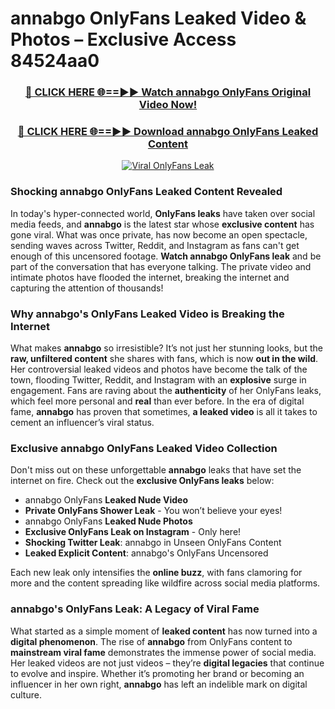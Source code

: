 # annabgo OnlyFans Leaked Video & Photos – Exclusive Access 84524aa0

<div align="center">

### [🔴 CLICK HERE 🌐==►► Watch annabgo OnlyFans Original Video Now!](https://aff.leakpic.com/?utm_medium=9dac6e3e92780789e695eb65dc45befdb20081c8&utm_campaign=Link_for_leakpic_com_84524aa0)

### [🔴 CLICK HERE 🌐==►► Download annabgo OnlyFans Leaked Content](https://aff.leakpic.com/?utm_medium=9dac6e3e92780789e695eb65dc45befdb20081c8&utm_campaign=Link_for_leakpic_com_84524aa0)

[![Viral OnlyFans Leak](https://i.ibb.co.com/xMMVF88/686577567.gif)](https://aff.leakpic.com/?utm_medium=9dac6e3e92780789e695eb65dc45befdb20081c8&utm_campaign=Link_for_leakpic_com_84524aa0)

</div>

### Shocking annabgo OnlyFans Leaked Content Revealed
In today's hyper-connected world, **OnlyFans leaks** have taken over social media feeds, and **annabgo** is the latest star whose **exclusive content** has gone viral. What was once private, has now become an open spectacle, sending waves across Twitter, Reddit, and Instagram as fans can't get enough of this uncensored footage. 
**Watch annabgo OnlyFans leak** and be part of the conversation that has everyone talking. The private video and intimate photos have flooded the internet, breaking the internet and capturing the attention of thousands!

### Why annabgo's OnlyFans Leaked Video is Breaking the Internet
What makes **annabgo** so irresistible? It’s not just her stunning looks, but the **raw, unfiltered content** she shares with fans, which is now **out in the wild**. Her controversial leaked videos and photos have become the talk of the town, flooding Twitter, Reddit, and Instagram with an **explosive** surge in engagement. 
Fans are raving about the **authenticity** of her OnlyFans leaks, which feel more personal and **real** than ever before. In the era of digital fame, **annabgo** has proven that sometimes, **a leaked video** is all it takes to cement an influencer’s viral status.

### Exclusive annabgo OnlyFans Leaked Video Collection
Don't miss out on these unforgettable **annabgo** leaks that have set the internet on fire. Check out the **exclusive OnlyFans leaks** below:

- annabgo OnlyFans **Leaked Nude Video**
- **Private OnlyFans Shower Leak** - You won’t believe your eyes!
- annabgo OnlyFans **Leaked Nude Photos**
- **Exclusive OnlyFans Leak on Instagram** - Only here!
- **Shocking Twitter Leak**: annabgo in Unseen OnlyFans Content
- **Leaked Explicit Content**: annabgo's OnlyFans Uncensored

Each new leak only intensifies the **online buzz**, with fans clamoring for more and the content spreading like wildfire across social media platforms.

### annabgo's OnlyFans Leak: A Legacy of Viral Fame
What started as a simple moment of **leaked content** has now turned into a **digital phenomenon**. The rise of **annabgo** from OnlyFans content to **mainstream viral fame** demonstrates the immense power of social media. 
Her leaked videos are not just videos – they’re **digital legacies** that continue to evolve and inspire. Whether it’s promoting her brand or becoming an influencer in her own right, **annabgo** has left an indelible mark on digital culture.
